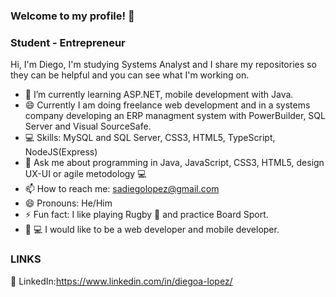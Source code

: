 ### Welcome to my profile! 👋
### Student - Entrepreneur

Hi, I'm Diego, I'm studying Systems Analyst and I share my repositories so they can be helpful and you can see what I'm working on. 

- 🌱 I’m currently learning ASP.NET, mobile development with Java.
- 😄 Currently I am doing freelance web development and in a systems company developing an ERP managment system with PowerBuilder, SQL Server and Visual SourceSafe.
- 💻 Skills: MySQL and SQL Server, CSS3, HTML5, TypeScript, NodeJS(Express)
- 💬 Ask me about programming in Java, JavaScript, CSS3, HTML5, design UX-UI or agile metodology 💻
- 📫 How to reach me: sadiegolopez@gmail.com 
- 😄 Pronouns: He/Him
- ⚡ Fun fact: I like playing Rugby 🏉 and practice Board Sport.
- 🧑‍ 💻 I would like to be a web developer and mobile developer.



### LINKS 

🔗 LinkedIn:https://www.linkedin.com/in/diegoa-lopez/


